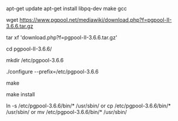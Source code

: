 apt-get update
apt-get install libpq-dev make gcc

wget https://www.pgpool.net/mediawiki/download.php?f=pgpool-II-3.6.6.tar.gz

tar xf 'download.php?f=pgpool-II-3.6.6.tar.gz'

cd pgpool-II-3.6.6/
  
mkdir /etc/pgpool-3.6.6

./configure --prefix=/etc/pgpool-3.6.6


make

make install

ln -s /etc/pgpool-3.6.6/bin/* /usr/sbin/
or
cp /etc/pgpool-3.6.6/bin/* /usr/sbin/
or
mv /etc/pgpool-3.6.6/bin/* /usr/sbin/
